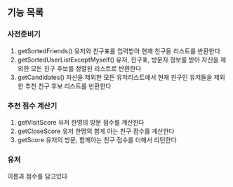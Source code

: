 ## 기능 목록

### 사전준비기
1. getSortedFriends() 유저와 친구표를 입력받아 현재 친구들 리스트를 반환한다 
2. getSortedUserListExceptMyself() 유저, 친구표, 방문자 정보를 받아 자신을 제외한 모든 친구 후보를 정렬된 리스트로 반환한다
3. getCandidates() 자신을 제외한 모든 유저리스트에서 현재 친구인 유저들을 제외한 추천 친구 후보 리스트를 반환한다

### 추천 점수 계산기
1. getVisitScore 유저 한명의 방문 점수를 계산한다
2. getCloseScore 유저 한명의 함게 아는 친구 점수를 계산한다
3. getScore 유저의 방문, 함께아는 친구 점수를 더해서 리턴한다

### 유저
이름과 점수를 담고있다